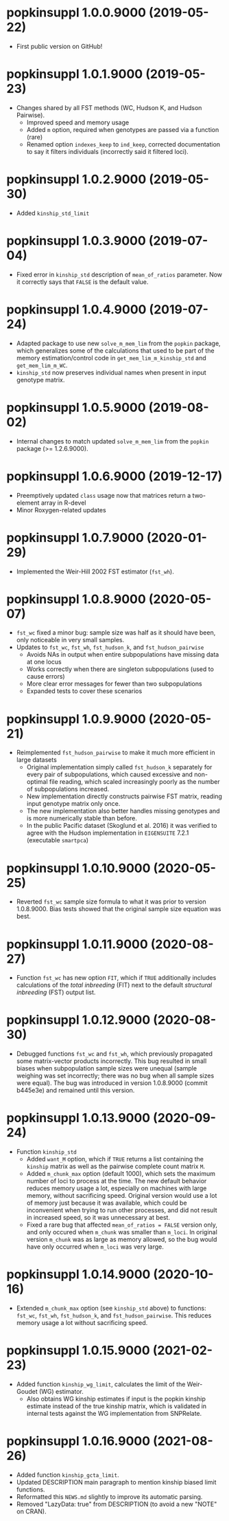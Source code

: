 # popkinsuppl 1.0.0.9000 (2019-05-22)

* First public version on GitHub!

# popkinsuppl 1.0.1.9000 (2019-05-23)

* Changes shared by all FST methods (WC, Hudson K, and Hudson Pairwise).
  * Improved speed and memory usage
  * Added `m` option, required when genotypes are passed via a function (rare)
  * Renamed option `indexes_keep` to `ind_keep`, corrected documentation to say it filters individuals (incorrectly said it filtered loci).

# popkinsuppl 1.0.2.9000 (2019-05-30)

* Added `kinship_std_limit`

# popkinsuppl 1.0.3.9000 (2019-07-04)

* Fixed error in `kinship_std` description of `mean_of_ratios` parameter.
  Now it correctly says that `FALSE` is the default value.

# popkinsuppl 1.0.4.9000 (2019-07-24)

* Adapted package to use new `solve_m_mem_lim` from the `popkin` package, which generalizes some of the calculations that used to be part of the memory estimation/control code in `get_mem_lim_m_kinship_std` and `get_mem_lim_m_WC`.
* `kinship_std` now preserves individual names when present in input genotype matrix.

# popkinsuppl 1.0.5.9000 (2019-08-02)

* Internal changes to match updated `solve_m_mem_lim` from the `popkin` package (>= 1.2.6.9000).

# popkinsuppl 1.0.6.9000 (2019-12-17)

* Preemptively updated `class` usage now that matrices return a two-element array in R-devel
* Minor Roxygen-related updates

# popkinsuppl 1.0.7.9000 (2020-01-29)

* Implemented the Weir-Hill 2002 FST estimator (`fst_wh`).

# popkinsuppl 1.0.8.9000 (2020-05-07)

* `fst_wc` fixed a minor bug: sample size was half as it should have been, only noticeable in very small samples.
* Updates to `fst_wc`, `fst_wh`, `fst_hudson_k`, and `fst_hudson_pairwise`
  * Avoids NAs in output when entire subpopulations have missing data at one locus
  * Works correctly when there are singleton subpopulations (used to cause errors)
  * More clear error messages for fewer than two subpopulations
  * Expanded tests to cover these scenarios

# popkinsuppl 1.0.9.9000 (2020-05-21)

* Reimplemented `fst_hudson_pairwise` to make it much more efficient in large datasets
  * Original implementation simply called `fst_hudson_k` separately for every pair of subpopulations, which caused excessive and non-optimal file reading, which scaled increasingly poorly as the number of subpopulations increased.
  * New implementation directly constructs pairwise FST matrix, reading input genotype matrix only once.
  * The new implementation also better handles missing genotypes and is more numerically stable than before.
  * In the public Pacific dataset (Skoglund et al. 2016) it was verified to agree with the Hudson implementation in `EIGENSUITE` 7.2.1 (executable `smartpca`)

# popkinsuppl 1.0.10.9000 (2020-05-25)

* Reverted `fst_wc` sample size formula to what it was prior to version 1.0.8.9000.  Bias tests showed that the original sample size equation was best.

# popkinsuppl 1.0.11.9000 (2020-08-27)

* Function `fst_wc` has new option `FIT`, which if `TRUE` additionally includes calculations of the *total inbreeding* (FIT) next to the default *structural inbreeding* (FST) output list.

# popkinsuppl 1.0.12.9000 (2020-08-30)

* Debugged functions `fst_wc` and `fst_wh`, which previously propagated some matrix-vector products incorrectly.
  This bug resulted in small biases when subpopulation sample sizes were unequal (sample weighing was set incorrectly; there was no bug when all sample sizes were equal).
  The bug was introduced in version 1.0.8.9000 (commit b445e3e) and remained until this version.

# popkinsuppl 1.0.13.9000 (2020-09-24)

* Function `kinship_std` 
  - Added `want_M` option, which if `TRUE` returns a list containing the `kinship` matrix as well as the pairwise complete count matrix `M`.
  - Added `m_chunk_max` option (default 1000), which sets the maximum number of loci to process at the time.
	The new default behavior reduces memory usage a lot, especially on machines with large memory, without sacrificing speed.
	Original version would use a lot of memory just because it was available, which could be inconvenient when trying to run other processes, and did not result in increased speed, so it was unnecessary at best.
  - Fixed a rare bug that affected `mean_of_ratios = FALSE` version only, and only occured when `m_chunk` was smaller than `m_loci`.
    In original version `m_chunk` was as large as memory allowed, so the bug would have only occurred when `m_loci` was very large.

# popkinsuppl 1.0.14.9000 (2020-10-16)

* Extended `m_chunk_max` option (see `kinship_std` above) to functions: `fst_wc`, `fst_wh`, `fst_hudson_k`, and `fst_hudson_pairwise`.
  This reduces memory usage a lot without sacrificing speed.

# popkinsuppl 1.0.15.9000 (2021-02-23)

* Added function `kinship_wg_limit`, calculates the limit of the Weir-Goudet (WG) estimator.
  - Also obtains WG kinship estimates if input is the popkin kinship estimate instead of the true kinship matrix, which is validated in internal tests against the WG implementation from SNPRelate.

# popkinsuppl 1.0.16.9000 (2021-08-26)

- Added function `kinship_gcta_limit`.
- Updated DESCRIPTION main paragraph to mention kinship biased limit functions.
- Reformatted this `NEWS.md` slightly to improve its automatic parsing.
- Removed "LazyData: true" from DESCRIPTION (to avoid a new "NOTE" on CRAN).
